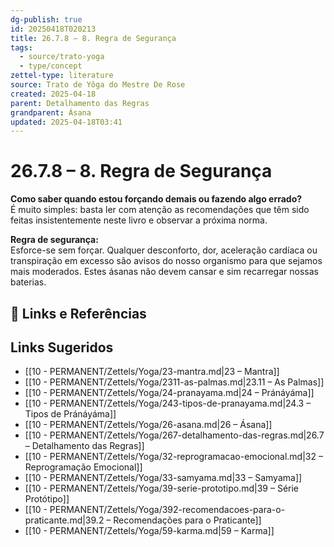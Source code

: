 ```yaml
---
dg-publish: true
id: 20250418T020213
title: 26.7.8 – 8. Regra de Segurança
tags:
  - source/trato-yoga
  - type/concept
zettel-type: literature
source: Trato de Yôga do Mestre De Rose
created: 2025-04-18
parent: Detalhamento das Regras
grandparent: Ásana
updated: 2025-04-18T03:41
---
```


# 26.7.8 – 8. Regra de Segurança

**Como saber quando estou forçando demais ou fazendo algo errado?**  
É muito simples: basta ler com atenção as recomendações que têm sido feitas insistentemente neste livro e observar a próxima norma.

**Regra de segurança:**  
Esforce-se sem forçar. Qualquer desconforto, dor, aceleração cardíaca ou transpiração em excesso são avisos do nosso organismo para que sejamos mais moderados. Estes ásanas não devem cansar e sim recarregar nossas baterias.

## 🔗 Links e Referências

## Links Sugeridos

- [[10 - PERMANENT/Zettels/Yoga/23-mantra.md|23 – Mantra]]
- [[10 - PERMANENT/Zettels/Yoga/2311-as-palmas.md|23.11 – As Palmas]]
- [[10 - PERMANENT/Zettels/Yoga/24-pranayama.md|24 – Pránáyáma]]
- [[10 - PERMANENT/Zettels/Yoga/243-tipos-de-pranayama.md|24.3 – Tipos de Pránáyáma]]
- [[10 - PERMANENT/Zettels/Yoga/26-asana.md|26 – Ásana]]
- [[10 - PERMANENT/Zettels/Yoga/267-detalhamento-das-regras.md|26.7 – Detalhamento das Regras]]
- [[10 - PERMANENT/Zettels/Yoga/32-reprogramacao-emocional.md|32 – Reprogramação Emocional]]
- [[10 - PERMANENT/Zettels/Yoga/33-samyama.md|33 – Samyama]]
- [[10 - PERMANENT/Zettels/Yoga/39-serie-prototipo.md|39 – Série Protótipo]]
- [[10 - PERMANENT/Zettels/Yoga/392-recomendacoes-para-o-praticante.md|39.2 – Recomendações para o Praticante]]
- [[10 - PERMANENT/Zettels/Yoga/59-karma.md|59 – Karma]]